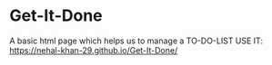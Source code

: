 # Get-It-Done
A basic html page which helps us to manage a TO-DO-LIST
USE IT: https://nehal-khan-29.github.io/Get-It-Done/
